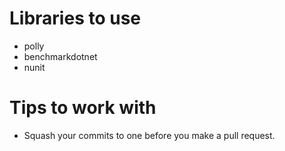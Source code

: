 # Libraries to use

- polly
- benchmarkdotnet
- nunit


# Tips to work with

- Squash your commits to one before you make a pull request.
